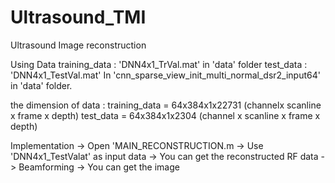 # Ultrasound_TMI
Ultrasound Image reconstruction

Using Data
training_data  : 
  'DNN4x1_TrVal.mat' in 'data' folder
test_data :  
  'DNN4x1_TestVal.mat'
  In 'cnn_sparse_view_init_multi_normal_dsr2_input64' in 'data' folder.
  
  
       
the dimension of data : 
  training_data =  64x384x1x22731  (channelx scanline x frame x depth)
  test_data =   64x384x1x2304 (channel x scanline x frame x depth)
                        
Implementation
-> Open 'MAIN_RECONSTRUCTION.m
-> Use 'DNN4x1_TestValat' as input data
-> You can get the reconstructed RF data
-> Beamforming
-> You can get the image
